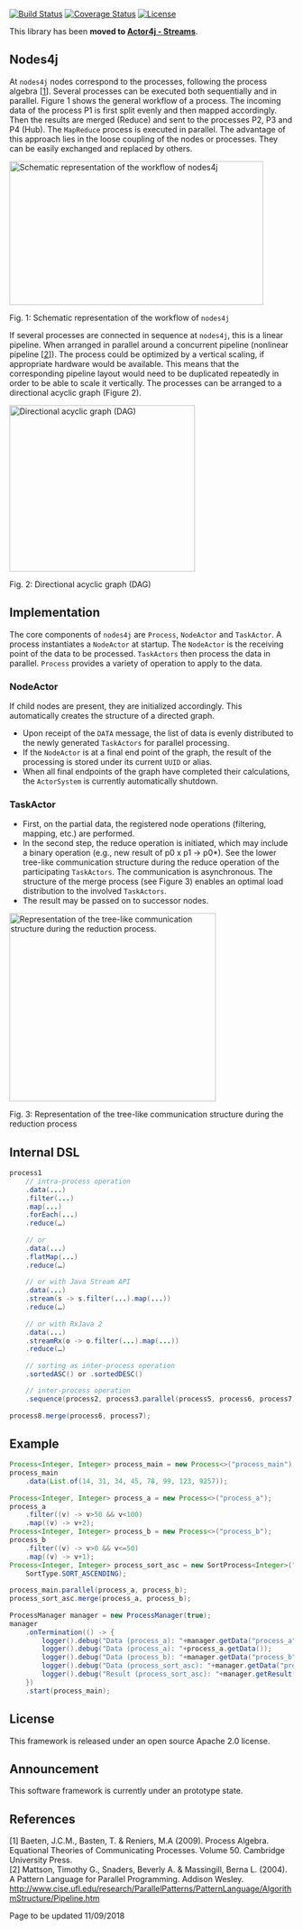 [![Build Status](https://travis-ci.org/relvaner/nodes4j-core.svg?branch=master)](https://travis-ci.org/relvaner/nodes4j-core)
[![Coverage Status](https://coveralls.io/repos/github/relvaner/nodes4j-core/badge.svg?branch=master)](https://coveralls.io/github/relvaner/nodes4j-core?branch=master)
[![License](https://img.shields.io/hexpm/l/plug.svg)](https://www.apache.org/licenses/)

This library has been **moved to [Actor4j - Streams]([https://link.to.xyz](https://github.com/relvaner/actor4j/tree/master/actor4j-streams))**.

## Nodes4j ##

At `nodes4j` nodes correspond to the processes, following the process algebra [[1](#1)]. Several processes can be executed both sequentially and in parallel. Figure 1 shows the general workflow of a process. The incoming data of the process P1 is first split evenly and then mapped accordingly. Then the results are merged (Reduce) and sent to the processes P2, P3 and P4 (Hub). The `MapReduce` process is executed in parallel. The advantage of this approach lies in the loose coupling of the nodes or processes. They can be easily exchanged and replaced by others.

<img src="doc/images/workflow.jpg" alt="Schematic representation of the workflow of nodes4j" width="450" height="255"/>

Fig. 1: Schematic representation of the workflow of `nodes4j`

If several processes are connected in sequence at `nodes4j`, this is a linear pipeline. When arranged in parallel around a concurrent pipeline (nonlinear pipeline [[2](#2)]). The process could be optimized by a vertical scaling, if appropriate hardware would be available. This means that the corresponding pipeline layout would need to be duplicated repeatedly in order to be able to scale it vertically. The processes can be arranged to a directional acyclic graph (Figure 2).

<img src="doc/images/dag.jpg" alt="Directional acyclic graph (DAG)" width="329" height="295"/>

Fig. 2: Directional acyclic graph (DAG)

## Implementation ##

The core components of `nodes4j` are `Process`, `NodeActor` and `TaskActor`. A process instantiates a `NodeActor` at startup. The `NodeActor` is the receiving point of the data to be processed. `TaskActors` then process the data in parallel. `Process` provides a variety of operation to apply to the data.

### NodeActor ###

If child nodes are present, they are initialized accordingly. This automatically creates the structure of a directed graph. 
- Upon receipt of the `DATA` message, the list of data is evenly distributed to the newly generated `TaskActors` for parallel processing. 
- If the `NodeActor` is at a final end point of the graph, the result of the processing is stored under its current `UUID` or alias. 
- When all final endpoints of the graph have completed their calculations, the `ActorSystem` is currently automatically shutdown.

### TaskActor ###

- First, on the partial data, the registered node operations (filtering, mapping, etc.) are performed.
- In the second step, the reduce operation is initiated, which may include a binary operation (e.g., new result of p0 x p1 -> p0*). See the lower tree-like communication structure during the reduce operation of the participating `TaskActors`. The communication is asynchronous. The structure of the merge process (see Figure 3) enables an optimal load distribution to the involved `TaskActors`.
- The result may be passed on to successor nodes.

<img src="doc/images/tree.jpg" alt="Representation of the tree-like communication structure during the reduction process." width="366" height="334"/>

Fig. 3: Representation of the tree-like communication structure during the reduction process

## Internal DSL ##

```java
process1
    // intra-process operation
    .data(...)
    .filter(...)
    .map(...)
    .forEach(...)
    .reduce(…)
    
    // or
    .data(...)
    .flatMap(...)
    .reduce(…)
    
    // or with Java Stream API
    .data(...)
    .stream(s -> s.filter(...).map(...))
    .reduce(…)
    
    // or with RxJava 2
    .data(...)
    .streamRx(o -> o.filter(...).map(...))
    .reduce(…)
    
    // sorting as inter-process operation
    .sortedASC() or .sortedDESC()

    // inter-process operation
    .sequence(process2, process3.parallel(process5, process6, process7));
        
process8.merge(process6, process7);
```
## Example ##

```java
Process<Integer, Integer> process_main = new Process<>("process_main");
process_main
	.data(List.of(14, 31, 34, 45, 78, 99, 123, 9257));
		
Process<Integer, Integer> process_a = new Process<>("process_a");
process_a
	.filter((v) -> v>50 && v<100)
	.map((v) -> v+2);
Process<Integer, Integer> process_b = new Process<>("process_b");
process_b
	.filter((v) -> v>0 && v<=50)
	.map((v) -> v+1);
Process<Integer, Integer> process_sort_asc = new SortProcess<Integer>("process_sort_asc",
	SortType.SORT_ASCENDING);		
		
process_main.parallel(process_a, process_b);
process_sort_asc.merge(process_a, process_b);
		
ProcessManager manager = new ProcessManager(true);
manager
	.onTermination(() -> { 
		logger().debug("Data (process_a): "+manager.getData("process_a")); 
		logger().debug("Data (process_a): "+process_a.getData()); 
		logger().debug("Data (process_b): "+manager.getData("process_b")); 
		logger().debug("Data (process_sort_asc): "+manager.getData("process_sort_asc")); 
		logger().debug("Result (process_sort_asc): "+manager.getResult("process_sort_asc")); 
	})
	.start(process_main);
```

## License ##
This framework is released under an open source Apache 2.0 license.

## Announcement ##
This software framework is currently under an prototype state.

## References ##
[1]<a name="1"/> Baeten, J.C.M., Basten, T. & Reniers, M.A (2009). Process Algebra. Equational Theories of Communicating Processes. Volume 50. Cambridge University Press.  
[2]<a name="2"/> Mattson, Timothy G., Snaders, Beverly A. & Massingill, Berna L. (2004). A Pattern Language for Parallel Programming. Addison Wesley. http://www.cise.ufl.edu/research/ParallelPatterns/PatternLanguage/AlgorithmStructure/Pipeline.htm  

Page to be updated 11/09/2018
